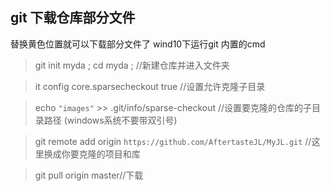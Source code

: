 ## git 下载仓库部分文件
替换黄色位置就可以下载部分文件了
wind10下运行git 内置的cmd

>git init myda ; cd myda ;    //新建仓库并进入文件夹

> it config core.sparsecheckout true //设置允许克隆子目录

> echo `"images"` >> .git/info/sparse-checkout //设置要克隆的仓库的子目录路径  (windows系统不要带双引号)

> git remote add origin `https://github.com/AftertasteJL/MyJL.git`  //这里换成你要克隆的项目和库

> git pull origin master//下载 

 
